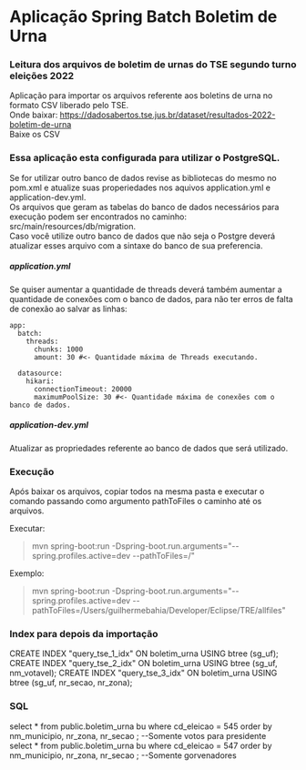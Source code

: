 # Aplicação Spring Batch Boletim de Urna   
### Leitura dos arquivos de boletim de urnas do TSE segundo turno eleições 2022   

Aplicação para importar os arquivos referente aos boletins de urna no formato CSV liberado pelo TSE.         
Onde baixar: https://dadosabertos.tse.jus.br/dataset/resultados-2022-boletim-de-urna         
Baixe os CSV     

### Essa aplicação esta configurada para utilizar o PostgreSQL.    
Se for utilizar outro banco de dados revise as bibliotecas do mesmo no pom.xml e atualize suas properiedades nos aquivos application.yml e application-dev.yml.      
Os arquivos que geram as tabelas do banco de dados necessários para execução podem ser encontrados no caminho: src/main/resources/db/migration.      
Caso você utilize outro banco de dados que não seja o Postgre deverá atualizar esses arquivo com a sintaxe do banco de sua preferencia.       

##### application.yml    
Se quiser aumentar a quantidade de threads deverá também aumentar a quantidade de conexões com o banco de dados, para não ter erros de falta de conexão ao salvar as linhas:

```
app:
  batch:
    threads:
      chunks: 1000
      amount: 30 #<- Quantidade máxima de Threads executando.
      
  datasource:
    hikari:
      connectionTimeout: 20000
      maximumPoolSize: 30 #<- Quantidade máxima de conexões com o banco de dados.
```

##### application-dev.yml   
Atualizar as propriedades referente ao banco de dados que será utilizado.   


### Execução   
Após baixar os arquivos, copiar todos na mesma pasta e executar o comando passando como argumento pathToFiles o caminho até os arquivos.   

Executar:   
> mvn spring-boot:run -Dspring-boot.run.arguments="--spring.profiles.active=dev --pathToFiles=/<PATH>"   

Exemplo:
> mvn spring-boot:run -Dspring-boot.run.arguments="--spring.profiles.active=dev --pathToFiles=/Users/guilhermebahia/Developer/Eclipse/TRE/allfiles"   


### Index para depois da importação   
CREATE INDEX "query_tse_1_idx" ON boletim_urna USING btree (sg_uf);
CREATE INDEX "query_tse_2_idx" ON boletim_urna USING btree (sg_uf, nm_votavel);
CREATE INDEX "query_tse_3_idx" ON boletim_urna USING btree (sg_uf, nr_secao, nr_zona);

### SQL   
select * from public.boletim_urna bu where cd_eleicao = 545 order by nm_municipio, nr_zona, nr_secao ; --Somente votos para presidente      
select * from public.boletim_urna bu where cd_eleicao = 547 order by nm_municipio, nr_zona, nr_secao ; --Somente gorvenadores

